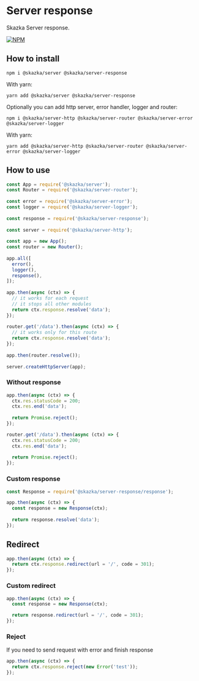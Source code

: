 # Server response

Skazka Server response.

[![NPM](https://nodei.co/npm/@skazka/server-pg.png)](https://npmjs.org/package/@skazka/server-pg)

## How to install

    npm i @skazka/server @skazka/server-response
    
With yarn:

    yarn add @skazka/server @skazka/server-response
    
Optionally you can add http server, error handler, logger and router:

    npm i @skazka/server-http @skazka/server-router @skazka/server-error @skazka/server-logger
      
With yarn:

    yarn add @skazka/server-http @skazka/server-router @skazka/server-error @skazka/server-logger

## How to use

```javascript
const App = require('@skazka/server');
const Router = require('@skazka/server-router');
        
const error = require('@skazka/server-error');
const logger = require('@skazka/server-logger');
        
const response = require('@skazka/server-response');
        
const server = require('@skazka/server-http');
        
const app = new App();
const router = new Router();
        
app.all([
  error(),
  logger(),
  response(),
]);
    
app.then(async (ctx) => {
  // it works for each request
  // it stops all other modules
  return ctx.response.resolve('data'); 
});
    
router.get('/data').then(async (ctx) => {
  // it works only for this route
  return ctx.response.resolve('data'); 
});
        
app.then(router.resolve());
        
server.createHttpServer(app);
```

### Without response

```javascript
app.then(async (ctx) => {
  ctx.res.statusCode = 200;
  ctx.res.end('data');
      
  return Promise.reject();
});

router.get('/data').then(async (ctx) => {
  ctx.res.statusCode = 200;
  ctx.res.end('data');
        
  return Promise.reject();
});
```

### Custom response

```javascript
const Response = require('@skazka/server-response/response');

app.then(async (ctx) => {
  const response = new Response(ctx);
    
  return response.resolve('data');
});
```

## Redirect

```javascript
app.then(async (ctx) => {
  return ctx.response.redirect(url = '/', code = 301);
});
```

### Custom redirect

```javascript
app.then(async (ctx) => {
  const response = new Response(ctx);

  return response.redirect(url = '/', code = 301);
});
```

### Reject

If you need to send request with error and finish response

```javascript
app.then(async (ctx) => {
  return ctx.response.reject(new Error('test'));
});
```
